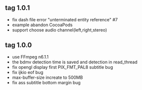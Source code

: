 tag 1.0.1
--------------------------------

- fix dash file error "unterminated entity reference" #7
- example abandon CocoaPods
- support choose audio channel(left,right,stereo)

tag 1.0.0
--------------------------------

- use FFmpeg n6.1.1
- the bdmv detection time is saved and detection in read_thread
- fix opengl display first PIX_FMT_PAL8 subtitle bug
- fix ijkio eof bug
- max-buffer-size increate to 500MB
- fix ass subtitle bottom margin bug
